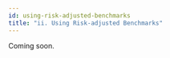 ```yaml
---
id: using-risk-adjusted-benchmarks
title: "ii. Using Risk-adjusted Benchmarks"
---
```


Coming soon.
